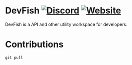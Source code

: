 # DevFish [![Discord](https://img.shields.io/badge/Our%20Discord-8A2BE2)](https://discord.gg/caQqJ4YGCX) [![Website](https://img.shields.io/badge/Our%20Website-4876e0)](https://seajourney.github.io/DevFish/)
DevFish is a API and other utility workspace for developers.

# Contributions
```git pull```
